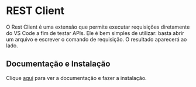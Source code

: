 # REST Client

O Rest Client é uma extensão que permite executar requisições diretamente do VS Code a fim de testar APIs. Ele é bem simples de utilizar: basta abrir um arquivo e escrever o comando de requisição. O resultado aparecerá ao lado.

## Documentação e Instalação

Clique [aqui](https://marketplace.visualstudio.com/items?itemName=humao.rest-client) para ver a documentação e fazer a instalação.
